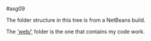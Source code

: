 #asg09

The folder structure in this tree is from a NetBeans build. 

The ['web/'](web/) folder is the one that contains my code work. 
